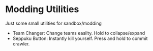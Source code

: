 # Modding Utilities
Just some small utilities for sandbox/modding

- Team Changer: Change teams easilty. Hold to collapse/expand
- Seppuku Button: Instantly kill yourself. Press and hold to commit crawler.
